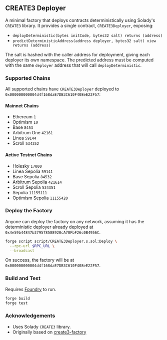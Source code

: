 ## CREATE3 Deployer

A minimal factory that deploys contracts deterministically using Solady's `CREATE3` library. It provides a single contract, `CREATE3Deployer`, exposing:

- `deployDeterministic(bytes initCode, bytes32 salt) returns (address)`
- `predictDeterministicAddress(address deployer, bytes32 salt) view returns (address)`

The salt is hashed with the caller address for deployment, giving each deployer its own namespace. The predicted address must be computed with the same `deployer` address that will call `deployDeterministic`.

### Supported Chains

All supported chains have `CREATE3Deployer` deployed to `0x000000000004d4f168daE7DB3C610F408eE22F57`:

#### Mainnet Chains

- Ethereum `1`
- Optimism `10`
- Base `8453`
- Arbitrum One `42161`
- Linea `59144`
- Scroll `534352`

#### Active Testnet Chains

- Holesky `17000`
- Linea Sepolia `59141`
- Base Sepolia `84532`
- Arbitrum Sepolia `421614`
- Scroll Sepolia `534351`
- Sepolia `11155111`
- Optimism Sepolia `11155420`

### Deploy the Factory

Anyone can deploy the factory on any network, assuming it has the deterministic deployer already deployed at `0x4e59b44847b379578588920cA78FbF26c0B4956C`.

```sh
forge script script/CREATE3Deployer.s.sol:Deploy \
  --rpc-url $RPC_URL \
  --broadcast
```

On success, the factory will be at `0x000000000004d4f168daE7DB3C610F408eE22F57`.

### Build and Test

Requires [Foundry](https://book.getfoundry.sh) to run.

```sh
forge build
forge test
```

### Acknowledgements

- Uses Solady `CREATE3` library.
- Originally based on [create3-factory](https://github.com/ZeframLou/create3-factory)
